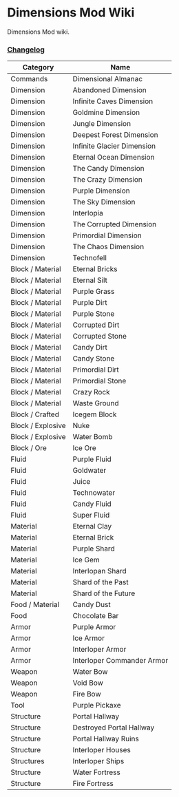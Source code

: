 # Dimensions Mod Wiki

Dimensions Mod wiki.

### [Changelog](changelog)

| Category          | Name                       |
| ----------------- | -------------------------- |
| Commands          | Dimensional Almanac        |
| Dimension         | Abandoned Dimension        |
| Dimension         | Infinite Caves Dimension   |
| Dimension         | Goldmine Dimension         |
| Dimension         | Jungle Dimension           |
| Dimension         | Deepest Forest Dimension   |
| Dimension         | Infinite Glacier Dimension |
| Dimension         | Eternal Ocean Dimension    |
| Dimension         | The Candy Dimension        |
| Dimension         | The Crazy Dimension        |
| Dimension         | Purple Dimension           |
| Dimension         | The Sky Dimension          |
| Dimension         | Interlopia                 |
| Dimension         | The Corrupted Dimension    |
| Dimension         | Primordial Dimension       |
| Dimension         | The Chaos Dimension        |
| Dimension         | Technofell                 |
| Block / Material  | Eternal Bricks             |
| Block / Material  | Eternal Silt               |
| Block / Material  | Purple Grass               |
| Block / Material  | Purple Dirt                |
| Block / Material  | Purple Stone               |
| Block / Material  | Corrupted Dirt             |
| Block / Material  | Corrupted Stone            |
| Block / Material  | Candy Dirt                 |
| Block / Material  | Candy Stone                |
| Block / Material  | Primordial Dirt            |
| Block / Material  | Primordial Stone           |
| Block / Material  | Crazy Rock                 |
| Block / Material  | Waste Ground               |
| Block / Crafted   | Icegem Block               |
| Block / Explosive | Nuke                       |
| Block / Explosive | Water Bomb                 |
| Block / Ore       | Ice Ore                    |
| Fluid             | Purple Fluid               |
| Fluid             | Goldwater                  |
| Fluid             | Juice                      |
| Fluid             | Technowater                |
| Fluid             | Candy Fluid                |
| Fluid             | Super Fluid                |
| Material          | Eternal Clay               |
| Material          | Eternal Brick              |
| Material          | Purple Shard               |
| Material          | Ice Gem                    |
| Material          | Interlopan Shard           |
| Material          | Shard of the Past          |
| Material          | Shard of the Future        |
| Food / Material   | Candy Dust                 |
| Food              | Chocolate Bar              |
| Armor             | Purple Armor               |
| Armor             | Ice Armor                  |
| Armor             | Interloper Armor           |
| Armor             | Interloper Commander Armor |
| Weapon            | Water Bow                  |
| Weapon            | Void Bow                   |
| Weapon            | Fire Bow                   |
| Tool              | Purple Pickaxe             |
| Structure         | Portal Hallway             |
| Structure         | Destroyed Portal Hallway   |
| Structure         | Portal Hallway Ruins       |
| Structure         | Interloper Houses          |
| Structures        | Interloper Ships           |
| Structure         | Water Fortress             |
| Structure         | Fire Fortress              |
